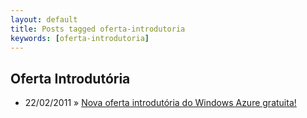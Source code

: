 ```yaml
---
layout: default
title: Posts tagged oferta-introdutoria
keywords: [oferta-introdutoria]
---
```

<h2 class="category">Oferta Introdutória</h2>
<ul class="posts">
<li>
<p>
<span class="date">22/02/2011</span> &raquo; 
<a href="/blog/nova-oferta-introdutoria-do-windows-azure-gratuita">Nova oferta introdutória do Windows Azure gratuita!</a>
</p>
</li> 
</ul>
